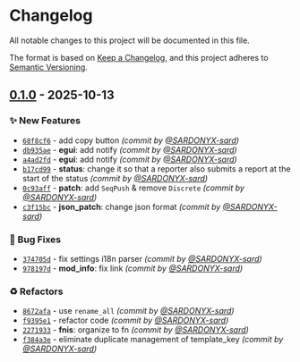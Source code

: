# Changelog
All notable changes to this project will be documented in this file.

The format is based on [Keep a Changelog](https://keepachangelog.com/en/1.0.0/),
and this project adheres to [Semantic Versioning](https://semver.org/spec/v2.0.0.html).

## [0.1.0] - 2025-10-13
### :sparkles: New Features
- [`68f8cf6`](https://github.com/SARDONYX-sard/d-merge/commit/68f8cf6704f219907532052815c5583fc28c6c68) - add copy button *(commit by [@SARDONYX-sard](https://github.com/SARDONYX-sard))*
- [`db935ae`](https://github.com/SARDONYX-sard/d-merge/commit/db935aefab7e4919a26682b0ead25249b23d89d8) - **egui**: add notify *(commit by [@SARDONYX-sard](https://github.com/SARDONYX-sard))*
- [`a4ad2fd`](https://github.com/SARDONYX-sard/d-merge/commit/a4ad2fd1a5b29af764eb0a87faaea4b92f9ce63d) - **egui**: add notify *(commit by [@SARDONYX-sard](https://github.com/SARDONYX-sard))*
- [`b17cd99`](https://github.com/SARDONYX-sard/d-merge/commit/b17cd995c064e34aaa9e7d732aa383cbd5b645d4) - **status**: change it so that a reporter also submits a report at the start of the status *(commit by [@SARDONYX-sard](https://github.com/SARDONYX-sard))*
- [`0c93aff`](https://github.com/SARDONYX-sard/d-merge/commit/0c93aff01457995e42b3cb45323f024e36cac536) - **patch**: add `SeqPush` & remove `Discrete` *(commit by [@SARDONYX-sard](https://github.com/SARDONYX-sard))*
- [`c3f15bc`](https://github.com/SARDONYX-sard/d-merge/commit/c3f15bc0278ad8e13e7b74d188a0841d0b80674b) - **json_patch**: change json format *(commit by [@SARDONYX-sard](https://github.com/SARDONYX-sard))*

### :bug: Bug Fixes
- [`374705d`](https://github.com/SARDONYX-sard/d-merge/commit/374705d71fec7619d4ef3b503295fd3e4af21962) - fix settings i18n parser *(commit by [@SARDONYX-sard](https://github.com/SARDONYX-sard))*
- [`978197d`](https://github.com/SARDONYX-sard/d-merge/commit/978197d4c778cceeee05aecf1aa9b71e9692a7f9) - **mod_info**: fix link *(commit by [@SARDONYX-sard](https://github.com/SARDONYX-sard))*

### :recycle: Refactors
- [`8672afa`](https://github.com/SARDONYX-sard/d-merge/commit/8672afa9134759f71917006b468806246cc871cf) - use `rename_all` *(commit by [@SARDONYX-sard](https://github.com/SARDONYX-sard))*
- [`f9395e1`](https://github.com/SARDONYX-sard/d-merge/commit/f9395e137b3d30fa995f89e44a5b2d044e113bf3) - refactor code *(commit by [@SARDONYX-sard](https://github.com/SARDONYX-sard))*
- [`2271933`](https://github.com/SARDONYX-sard/d-merge/commit/2271933a9e842f2eb60fc26f8cf6d75e73a7e286) - **fnis**: organize to fn *(commit by [@SARDONYX-sard](https://github.com/SARDONYX-sard))*
- [`f384a3e`](https://github.com/SARDONYX-sard/d-merge/commit/f384a3ee8a64694adc89f92d7361944a9781306c) - eliminate duplicate management of template_key *(commit by [@SARDONYX-sard](https://github.com/SARDONYX-sard))*

[0.1.0]: https://github.com/SARDONYX-sard/d-merge/compare/0.1.0-beta.3...0.1.0
